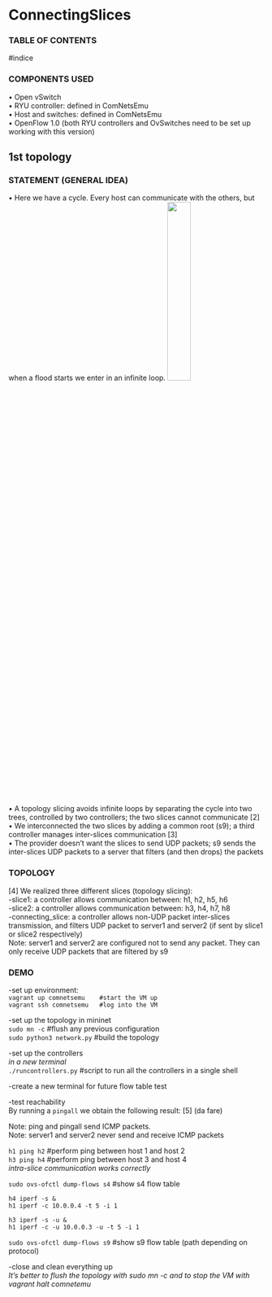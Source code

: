 # ConnectingSlices

### TABLE OF CONTENTS<br>
#indice

### COMPONENTS USED<br>
•	Open vSwitch<br>
•	RYU controller: defined in ComNetsEmu<br>
•	Host and switches: defined in ComNetsEmu<br>
•	OpenFlow 1.0 (both RYU controllers and OvSwitches need to be set up working with this version)<br>


## 1st topology

### STATEMENT (GENERAL IDEA)<br>
•	Here we have a cycle. Every host can communicate with the others, but when a flood starts we enter in an infinite loop.
<img src="https://user-images.githubusercontent.com/98694899/153767602-b65255fd-3629-4aeb-96d0-10c3fbfa93dc.jpg" width="30%" height="30%">

•	A topology slicing avoids infinite loops by separating the cycle into two trees, controlled by two controllers; the two slices cannot communicate [2]<br>
•	We interconnected the two slices by adding a common root (s9); a third controller manages inter-slices communication [3]<br>
•	The provider doesn’t want the slices to send UDP packets; s9 sends the inter-slices UDP packets to a server that filters (and then drops) the packets<br>

### TOPOLOGY<br>
[4]
We realized three different slices (topology slicing):<br>
-slice1: a controller allows communication between: h1, h2, h5, h6<br>
-slice2: a controller allows communication between: h3, h4, h7, h8<br>
-connecting_slice: a controller allows non-UDP packet inter-slices transmission, and filters UDP packet to server1 and server2 (if sent by slice1 or slice2 respectively)<br>
Note: server1 and server2 are configured not to send any packet. They can only receive UDP packets that are filtered by s9<br>

### DEMO<br>
-set up environment:<br>
```vagrant up comnetsemu	#start the VM up```<br>
```vagrant ssh comnetsemu	#log into the VM```<br>

-set up the topology in mininet<br>
```sudo mn -c``` 			#flush any previous configuration<br>
```sudo python3 network.py```	#build the topology<br>

-set up the controllers<br>
	_in a new terminal_<br>
```./runcontrollers.py```		#script to run all the controllers in a single shell<br>

-create a new terminal for future flow table test<br>

-test reachability<br>
By running a ```pingall``` we obtain the following result: [5] (da fare)<br>
	
Note: ping and pingall send ICMP packets.<br>
Note: server1 and server2 never send and receive ICMP packets<br>

```h1 ping h2```	#perform ping between host 1 and host 2<br>
```h3 ping h4```	#perform ping between host 3 and host 4<br>
	_intra-slice communication works correctly_<br>

```sudo ovs-ofctl dump-flows s4```	#show s4 flow table<br>

```h4 iperf -s &```<br>
```h1 iperf -c 10.0.0.4 -t 5 -i 1```<br>

```h3 iperf -s -u &```<br>
```h1 iperf -c -u 10.0.0.3 -u -t 5 -i 1```<br>
	
```sudo ovs-ofctl dump-flows s9```	#show s9 flow table (path depending on protocol)<br>



-close and clean everything up<br>
_It’s better to flush the topology with sudo mn -c and to stop the VM with vagrant halt comnetemu_	
